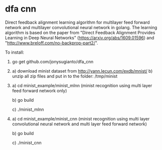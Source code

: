# dfa cnn

Direct feedback alignment learning algorithm for multilayer feed forward network and multilayer convolutional neural network in golang. The learning algorithm is based on the paper from 
"Direct Feedback Alignment Provides Learning in
Deep Neural Networks" (https://arxiv.org/abs/1609.01596) and "http://www.breloff.com/no-backprop-part2/".


To install:

1. go get github.com/jonysugianto/dfa_cnn

2. a) download minist dataset from http://yann.lecun.com/exdb/mnist/
   b) unzip all zip files and put in to the folder: /tmp/minist

3. a) cd minist_example/minist_mlnn (minist recognition using multi layer feed forward network only)

   b) go build 

   c) ./minist_mlnn

4. a) cd minist_example/minist_cnn (minist recognition using multi layer convolutional neural network
                                   and multi layer feed forward network)

   b) go build 

   c) ./minist_cnn